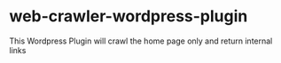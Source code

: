 # web-crawler-wordpress-plugin
This Wordpress Plugin will crawl the home page only and return internal links

